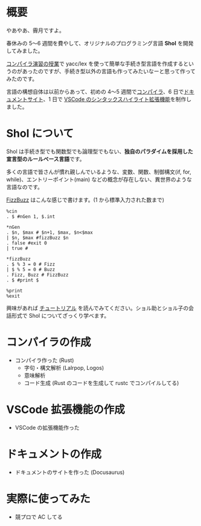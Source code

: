 # 概要

やあやあ、霽月ですよ。

春休みの 5〜6 週間を費やして、オリジナルのプログラミング言語 **Shol** を開発してみました。

[コンパイラ演習の授業](https://kyomu.adm.okayama-u.ac.jp/Portal/Public/Syllabus/DetailMain.aspx?lct_year=2024&lct_cd=2024098423&je_cd=1)で yacc/lex を使って簡単な手続き型言語を作成するというのがあったのですが、手続き型以外の言語も作ってみたいなーと思って作ってみたのです。

言語の構想自体は以前からあって、初めの 4〜5 週間で[コンパイラ](https://github.com/Se1getsu/shol)、6 日で[ドキュメントサイト](https://se1getsu.github.io/shol/)、1 日で [VSCode のシンタックスハイライト拡張機能](https://github.com/Se1getsu/shol-syntax-highlight)を制作しました。

# Shol について

Shol は手続き型でも関数型でも論理型でもない、**独自のパラダイムを採用した宣言型のルールベース言語**です。

多くの言語で皆さんが慣れ親しんでいるような、変数、関数、制御構文(if, for, while)、エントリーポイント(main) などの概念が存在しない、異世界のような言語なのです。

[FizzBuzz](https://ja.wikipedia.org/wiki/Fizz_Buzz) はこんな感じで書けます。(1 から標準入力された数まで)

```
%cin
. $ #nGen 1, $.int

*nGen
. $n, $max # $n+1, $max, $n<$max
| $n, $max #fizzBuzz $n
. false #exit 0
| true #

*fizzBuzz
. $ % 3 = 0 # Fizz
| $ % 5 = 0 # Buzz
. Fizz, Buzz # FizzBuzz
. $ #print $

%print
%exit
```

興味があれば [チュートリアル](https://se1getsu.github.io/shol/docs/tutorial/intro) を読んでみてください。ショル助とショル子の会話形式で Shol についてざっくり学べます。

# コンパイラの作成

- コンパイラ作った (Rust)
  - 字句・構文解析 (Lalrpop, Logos)
  - 意味解析
  - コード生成 (Rust のコードを生成して rustc でコンパイルしてる)

# VSCode 拡張機能の作成

- VSCode の拡張機能作った

# ドキュメントの作成

- ドキュメントのサイトを作った (Docusaurus)

# 実際に使ってみた

- 競プロで AC してる
